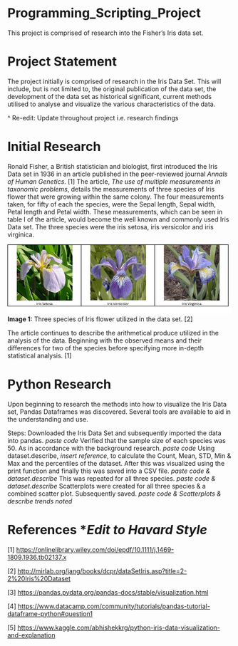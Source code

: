 # Programming_Scripting_Project
This project is comprised of research into the Fisher’s Iris data set.


# Project Statement
The project initially is comprised of research in the Iris Data Set. This will include, but is not limited to, the original publication of the data set, the development of the data set as historical significant, current methods utilised to analyse and visualize the various characteristics of the data.

^ Re-edit: Update throughout project i.e. research findings

# Initial Research
Ronald Fisher, a British statistician and biologist, first introduced the Iris Data set in 1936 in an article published in the peer-reviewed journal *Annals of Human Genetics*. [1] The article, *The use of multiple measurements in taxonomic problems*, details the measurements of three species of Iris flower that were growing within the same colony. The four measurements taken, for fifty of each the species, were the Sepal length, Sepal width, Petal length and Petal width. These measurements, which can be seen in table I of the article, would become the well known and commonly used Iris Data set. The three species were the iris setosa, iris versicolor and iris virginica.

![](Iris_Images.png)
<b>Image 1:</b> Three species of Iris flower utilized in the data set. [2]

The article continues to describe the arithmetical produce utilized in the analysis of the data. Beginning with the observed means and their differences for two of the species before specifying more in-depth statistical analysis. [1]

# Python Research
Upon beginning to research the methods into how to visualize the Iris Data set, Pandas Dataframes was discovered. Several tools are available to aid in the understanding and use. 

Steps:
Downloaded the Iris Data Set and subsequently imported the data into pandas.
*paste code*
Verified that the sample size of each species was 50. As in accordance with the background research.
*paste code*
Using dataset.describe, *insert reference*,  to calculate the Count, Mean, STD, Min & Max and the percentiles of the dataset. After this was visualized using the print function and finally this was saved into a CSV file.
*paste code & dataset.describe*
This was repeated for all three species.
*paste code & dataset.describe*
Scatterplots were created for all three species & a combined scatter plot. Subsequently saved.
*paste code & Scatterplots & describe trends noted*


# References **Edit to Havard Style*

[1] https://onlinelibrary.wiley.com/doi/epdf/10.1111/j.1469-1809.1936.tb02137.x

[2] http://mirlab.org/jang/books/dcpr/dataSetIris.asp?title=2-2%20Iris%20Dataset

[3] https://pandas.pydata.org/pandas-docs/stable/visualization.html

[4] https://www.datacamp.com/community/tutorials/pandas-tutorial-dataframe-python#question1

[5] https://www.kaggle.com/abhishekkrg/python-iris-data-visualization-and-explanation

